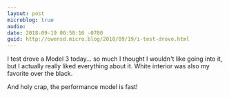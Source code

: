 ```yaml
---
layout: post
microblog: true
audio: 
date: 2018-09-19 00:58:16 -0700
guid: http://owensd.micro.blog/2018/09/19/i-test-drove.html
---
```

I test drove a Model 3 today... so much I thought I wouldn't like going into it, but I actually really liked everything about it. White interior was also my favorite over the black.

And holy crap, the performance model is fast!
